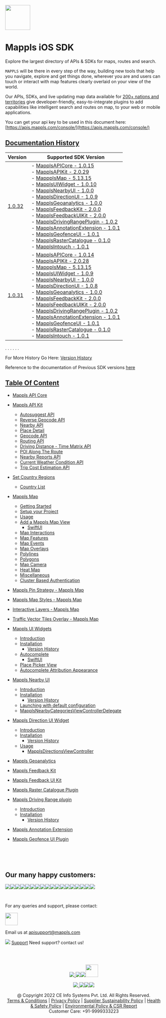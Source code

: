 [<img src="https://about.mappls.com/images/mappls-b-logo.svg" height="80"/> </p>](https://www.mapmyindia.com/api)

# Mappls iOS SDK
Explore the largest directory of APIs & SDKs for maps, routes and search.

`MAPPLS` will be there in every step of the way, building new tools that help you navigate, explore and get things done, wherever you are and users can touch or interact with map features clearly overlaid on your view of the world.

Our APIs, SDKs, and live updating map data available for [200+ nations and territories](https://github.com/MapmyIndia/mapmyindia-rest-api/blob/master/docs/countryISO.md) give developer-friendly, easy-to-integrate plugins to add capabilities like intelligent
search and routes on map, to your web or mobile applications.

You can get your api key to be used in this document here: [https://apis.mappls.com/console/](https://apis.mappls.com/console/)

## [Documentation History](#Documentation-History)

| Version | Supported SDK Version |
| ------- | --------------------- |
| [1.0.32](./docs/v1.0.32/README.md) | - [MapplsAPICore - 1.0.15](./docs/v1.0.32/MapplsAPICore.md) <br/> - [MapplsAPIKit - 2.0.29](./docs/v1.0.32/MapplsAPIKit.md) <br/> - [MappplsMap - 5.13.15](./docs/v1.0.32/MapplsMap.md#Vector-iOS-Map) <br/> - [MapplsUIWidget - 1.0.10](./docs/v1.0.32/MapplsUIWidgets.md) <br/> - [MapplsNearbyUI - 1.0.0](./docs/v1.0.32/MapplsNearbyUI.md) <br/> - [MapplsDirectionUI - 1.0.9](./docs/v1.0.32/MapplsDirectionUI.md) <br/> - [MapplsGeoanalytics - 1.0.0](./docs/v1.0.32/MapplsGeoanalytics.md) <br/> - [MapplsFeedbackKit - 2.0.0](./docs/v1.0.32/MapplsFeedbackKit.md) <br/> - [MapplsFeedbackUIKit - 2.0.0](./docs/v1.0.32/MapplsFeedbackUIKit.md) <br/> - [MapplsDrivingRangePlugin - 1.0.2](./docs/v1.0.32/MapplsDrivingRangePlugin.md) <br/> - [MapplsAnnotationExtension - 1.0.1](./docs/v1.0.32/MapplsAnnotationExtension.md) <br/> - [MapplsGeofenceUI - 1.0.1](./docs/v1.0.32/MapplsGeofenceUI.md) <br/> - [MapplsRasterCatalogue - 0.1.0](./docs/v1.0.32/RasterCatalouge.md) <br/> - [MapplsIntouch - 1.0.1](./docs/v1.0.32/MapplsIntouch.md)|
| [1.0.31](./docs/v1.0.31/README.md) | - [MapplsAPICore - 1.0.14](./docs/v1.0.31/MapplsAPICore.md) <br/> - [MapplsAPIKit - 2.0.28](./docs/v1.0.31/MapplsAPIKit.md) <br/> - [MappplsMap - 5.13.15](./docs/v1.0.31/MapplsMap.md#Vector-iOS-Map) <br/> - [MapplsUIWidget - 1.0.9](./docs/v1.0.31/MapplsUIWidgets.md) <br/> - [MapplsNearbyUI - 1.0.0](./docs/v1.0.31/MapplsNearbyUI.md) <br/> - [MapplsDirectionUI - 1.0.8](./docs/v1.0.31/MapplsDirectionUI.md) <br/> - [MapplsGeoanalytics - 1.0.0](./docs/v1.0.31/MapplsGeoanalytics.md) <br/> - [MapplsFeedbackKit - 2.0.0](./docs/v1.0.31/MapplsFeedbackKit.md) <br/> - [MapplsFeedbackUIKit - 2.0.0](./docs/v1.0.31/MapplsFeedbackUIKit.md) <br/> - [MapplsDrivingRangePlugin - 1.0.2](./docs/v1.0.31/MapplsDrivingRangePlugin.md) <br/> - [MapplsAnnotationExtension - 1.0.1](./docs/v1.0.31/MapplsAnnotationExtension.md) <br/> - [MapplsGeofenceUI - 1.0.1](./docs/v1.0.31/MapplsGeofenceUI.md) <br/> - [MapplsRasterCatalogue - 0.1.0](./docs/v1.0.31/RasterCatalouge.md) <br/> - [MapplsIntouch - 1.0.1](./docs/v1.0.31/MapplsIntouch.md)|
. . . . . .

For More History Go Here: [Version History](./Version-History.md)

Reference to the documentation of Previous SDK versions [here](https://github.com/mappls-api/mapmyindia-maps-vectorSDK-iOS)

## [Table Of Content](#Table-Of-Content)
- [Mappls API Core](./docs/v1.0.30/MapplsAPICore.md)[](#Mappls-API-Core)

- [Mappls API Kit](./docs/v1.0.30/MapplsAPIKit.md)
    * [Autosuggest API](./docs/v1.0.30/MapplsAPIKit.md#Autosuggest-API)
    * [Reverse Geocode API](./docs/v1.0.30/MapplsAPIKit.md#Reverse-Geocoding-API)
    * [Nearby API](./docs/v1.0.30/MapplsAPIKit.md#Nearby-API)
    * [Place Detail](./docs/v1.0.30/MapplsAPIKit.md#Place-Detail)
    * [Geocode API](./docs/v1.0.30/MapplsAPIKit.md#Geocoding-API)
    * [Routing API](./docs/v1.0.30/MapplsAPIKit.md#Routing-API)
    * [Driving Distance - Time Matrix API](./docs/v1.0.30/MapplsAPIKit.md#Driving-Distance-Time-Matrix-API)
    * [POI Along The Route](./docs/v1.0.30/MapplsAPIKit.md#POI-Along-The-Route-API)
    * [Nearby Reports API](./docs/v1.0.30/MapplsAPIKit.md#Nearby-Reports-API)
    * [Current Weather Condition API](./docs/v1.0.30/MapplsAPIKit.md#Current-Weather-Condition-API)
    * [Trip Cost Estimation API](./docs/v1.0.30/MapplsAPIKit.md#Trip-Cost-Estimation-API)

- [Set Country Regions](./docs/v1.0.30/Regions.md)
    - [Country List](https://github.com/mappls-api/mapmyindia-rest-api/blob/master/docs/countryISO.md)

- [Mappls Map](./docs/v1.0.30/MapplsMap.md#Vector-iOS-Map)
    * [Getting Started](./docs/v1.0.30/MapplsMap.md#Getting-Started)
    * [Setup your Project](./docs/v1.0.30/MapplsMap.md#Setup-your-Project)
    * [Usage](./docs/v1.0.30/MapplsMap.md#Usage)    
    * [Add a Mappls Map View](./docs/v1.0.30/MapplsMap.md#Add-a-Mappls-Map-View)
        * [SwiftUI](./docs/v1.0.30/MapplsMap.md#SwiftUI)
    * [Map Interactions](./docs/v1.0.30/MapplsMap.md#Map-Interactions)
    * [Map Features](./docs/v1.0.30/MapplsMap.md#Map-Features)
    * [Map Events](./docs/v1.0.30/MapplsMap.md#Map-Events)
    * [Map Overlays](./docs/v1.0.30/MapplsMap.md#Map-Overlays)
    * [Polylines](./docs/v1.0.30/MapplsMap.md#Polylines)
    * [Polygons](./docs/v1.0.30/MapplsMap.md#Polygons)
    * [Map Camera](./docs/v1.0.30/MapplsMap.md#Map-Camera)
    * [Heat Map](./docs/v1.0.30/MapplsHeatMap.md)
    * [Miscellaneous](./docs/v1.0.30/MapplsMap.md#Miscellaneous)
    * [Cluster Based Authentication](./docs/v1.0.30/MapplsMap.md#Cluster-Based-Authentication)

- [Mappls Pin Strategy - Mappls Map](./docs/v1.0.30/MapplsPinStrategy.md)

- [Mappls Map Styles - Mappls Map](./docs/v1.0.30/MapplsMapStyle.md)

- [Interactive Layers - Mappls Map](./docs/v1.0.30/InteractiveLayers.md)

- [Traffic Vector Tiles Overlay - Mappls Map](./docs/v1.0.30/MapplsTrafficVectorTileOverlay.md)

- [Mappls UI Widgets](./docs/v1.0.30/MapplsUIWidgets.md)
    - [Introduction](./docs/v1.0.30/MapplsUIWidgets.md#Introduction)
    - [Installation](./docs/v1.0.30/MapplsUIWidgets.md#Installation)
        - [Version History](./docs/v1.0.30/MapplsUIWidgets.md#Version-History)
    - [Autocomplete](./docs/v1.0.30/MapplsUIWidgets.md#Autocomplete)
        - [SwiftUI](./docs/v1.0.30/MapplsUIWidgets.md#SwiftUI-Full-Screen-Control)
    - [Place Picker View](./docs/v1.0.30/MapplsUIWidgets.md#Place-Picker-View)
    - [Autocomplete Attribution Appearance](./docs/v1.0.30/MapplsUIWidgets.md#Autocomplete-Attribution-Appearance)

- [Mappls Nearby UI](./docs/v1.0.30/MapplsNearbyUI.md)
    - [Introduction](./docs/v1.0.30/MapplsNearbyUI.md#Introduction)
    - [Installation](./docs/v1.0.30/MapplsNearbyUI.md#Installation)
        - [Version History](./docs/v1.0.30/MapplsNearbyUI.md#Version-History)
    - [Launching with default configuration](./docs/v1.0.30/MapplsNearbyUI.md#Launching-with-default-configuration)
    - [MapplsNearbyCategoriesViewControllerDelegate](./docs/v1.0.30/MapplsNearbyUI.md#MapplsNearbyCategoriesViewControllerDelegate)

- [Mappls Direction UI Widget](./docs/v1.0.30/MapplsDirectionUI.md)
    - [Introduction](./docs/v1.0.30/MapplsDirectionUI.md#Introduction)
    - [Installation](./docs/v1.0.30/MapplsDirectionUI.md#Installation)
        - [Version History](./docs/v1.0.30/MapplsDirectionUI.md#Version-History)
    - [Usage](./docs/v1.0.30/MapplsDirectionUI.md#Usage)
        - [MapplsDirectionsViewController](./docs/v1.0.30/MapplsDirectionUI.md#MapplsDirectionsViewController)

- [Mappls Geoanalytics](./docs/v1.0.30/MapplsGeoanalytics.md)

- [Mappls Feedback Kit](./docs/v1.0.30/MapplsFeedbackKit.md)

- [Mappls Feedback UI Kit](./docs/v1.0.30/MapplsFeedbackUIKit.md)

- [Mappls Raster Catalogue Plugin](./docs/v1.0.30/RasterCatalouge.md)

- [Mappls Driving Range plugin](./docs/v1.0.30/MapplsDrivingRangePlugin.md)
  - [Introduction](./docs/v1.0.30/MapplsDrivingRangePlugin.md#Introduction)
  - [Installation](./docs/v1.0.30/MapplsDrivingRangePlugin.md#Installation)
      - [Version History](./docs/v1.0.30/MapplsDrivingRangePlugin.md#Version-History)

- [Mappls Annotation Extension](./docs/v1.0.30/MapplsAnnotationExtension.md)

- [Mappls Geofence UI Plugin](./docs/v1.0.30/MapplsGeofenceUI.md)

<br><br><br>

## Our many happy customers:

![](https://www.mapmyindia.com/api/img/logos1/PhonePe.png)![](https://www.mapmyindia.com/api/img/logos1/Arya-Omnitalk.png)![](https://www.mapmyindia.com/api/img/logos1/delhivery.png)![](https://www.mapmyindia.com/api/img/logos1/hdfc.png)![](https://www.mapmyindia.com/api/img/logos1/TVS.png)![](https://www.mapmyindia.com/api/img/logos1/Paytm.png)![](https://www.mapmyindia.com/api/img/logos1/FastTrackz.png)![](https://www.mapmyindia.com/api/img/logos1/ICICI-Pru.png)![](https://www.mapmyindia.com/api/img/logos1/LeanBox.png)![](https://www.mapmyindia.com/api/img/logos1/MFS.png)![](https://www.mapmyindia.com/api/img/logos1/TTSL.png)![](https://www.mapmyindia.com/api/img/logos1/Novire.png)![](https://www.mapmyindia.com/api/img/logos1/OLX.png)![](https://www.mapmyindia.com/api/img/logos1/sun-telematics.png)![](https://www.mapmyindia.com/api/img/logos1/Sensel.png)![](https://www.mapmyindia.com/api/img/logos1/TATA-MOTORS.png)![](https://www.mapmyindia.com/api/img/logos1/Wipro.png)![](https://www.mapmyindia.com/api/img/logos1/Xamarin.png)

<br>

For any queries and support, please contact:

[<img src="https://about.mappls.com/images/mappls-b-logo.svg" height="40"/> </p>](https://about.mappls.com/api/)

Email us at [apisupport@mappls.com](mailto:apisupport@mappls.com)

![](https://www.mapmyindia.com/api/img/icons/support.png)
[Support](https://about.mappls.com/contact/)
Need support? contact us!

<br></br>

[<p align="center"> <img src="https://www.mapmyindia.com/api/img/icons/stack-overflow.png"/> ](https://stackoverflow.com/questions/tagged/mappls-api)[![](https://www.mapmyindia.com/api/img/icons/blog.png)](https://about.mappls.com/blog/)[![](https://www.mapmyindia.com/api/img/icons/gethub.png)](https://github.com/mappls-api)[<img src="https://mmi-api-team.s3.ap-south-1.amazonaws.com/API-Team/npm-logo.one-third%5B1%5D.png" height="40"/> </p>](https://www.npmjs.com/org/mapmyindia) 

[<p align="center"> <img src="https://www.mapmyindia.com/june-newsletter/icon4.png"/> ](https://www.facebook.com/Mapplsofficial)[![](https://www.mapmyindia.com/june-newsletter/icon2.png)](https://twitter.com/mappls)[![](https://www.mapmyindia.com/newsletter/2017/aug/llinkedin.png)](https://www.linkedin.com/company/mappls/)[![](https://www.mapmyindia.com/june-newsletter/icon3.png)](https://www.youtube.com/channel/UCAWvWsh-dZLLeUU7_J9HiOA)

<div align="center">@ Copyright 2022 CE Info Systems Pvt. Ltd. All Rights Reserved.</div>

<div align="center"> <a href="https://about.mappls.com/api/terms-&-conditions">Terms & Conditions</a> | <a href="https://www.mappls.com/about/privacy-policy">Privacy Policy</a> | <a href="https://www.mappls.com/pdf/mappls-sustainability-policy-healt-labour-rules-supplir-sustainability.pdf">Supplier Sustainability Policy</a> | <a href="https://www.mappls.com/pdf/Health-Safety-Management.pdf">Health & Safety Policy</a> | <a href="https://www.mappls.com/pdf/Environment-Sustainability-Policy-CSR-Report.pdf">Environmental Policy & CSR Report</a>

<div align="center">Customer Care: +91-9999333223</div>
